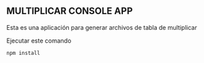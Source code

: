 ## MULTIPLICAR CONSOLE APP
 Esta es una aplicación para generar archivos de tabla de multiplicar 

 Ejecutar este comando

 ```
 npm install

 ```